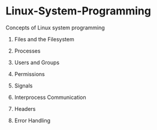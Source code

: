 # Linux-System-Programming
Concepts of Linux system programming

1. Files and the Filesystem

2. Processes

3. Users and Groups

4. Permissions

5. Signals

6. Interprocess Communication

7. Headers

8. Error Handling
